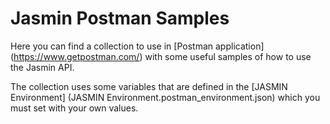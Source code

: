 # Jasmin Postman Samples
Here you can find a collection to use in [Postman application] (https://www.getpostman.com/) with some useful samples of how to use the Jasmin API.

The collection uses some variables that are defined in the [JASMIN Environment] (JASMIN Environment.postman_environment.json) which you must set with your own values.